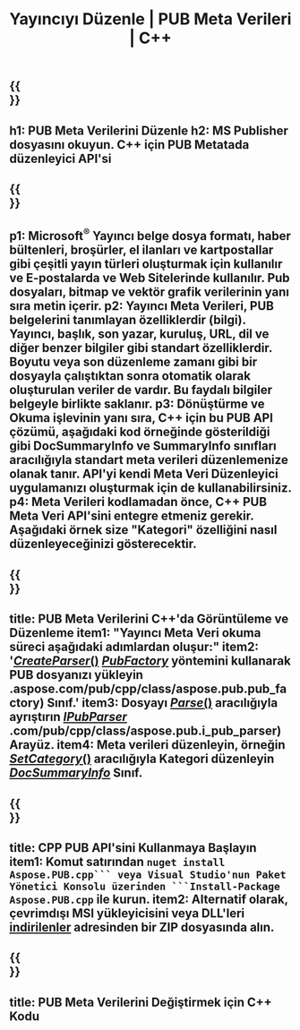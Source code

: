 ﻿---
translation: true
template: /_templates/metadata-cpp.md
title: Yayıncıyı Düzenle | PUB Meta Verileri | C++
description: PUB C++ API Çözümünü kullanarak Yayıncı dosyaları Meta Verilerini okuyun. Şirket içi C++ API, SummaryInfo ve DocSummaryInfo özelliklerine erişmenizi sağlar.
url: /cpp/metadata/pub/
metakeywords: pub meta verilerini düzenle, pub dosyası meta verilerini, yayıncı meta veri düzenleyicisini, pub dosyası meta verilerini oku, pub meta verilerini oku
family: pub
platformtag: cpp
feature: metadata
aliases: /cpp/meta veri/
---

{{<section banner>}}
---
h1: PUB Meta Verilerini Düzenle
h2: MS Publisher dosyasını okuyun. C++ için PUB Metatada düzenleyici API'si
---

{{<section overview>}}
---
p1: Microsoft<sup>®</sup> Yayıncı belge dosya formatı, haber bültenleri, broşürler, el ilanları ve kartpostallar gibi çeşitli yayın türleri oluşturmak için kullanılır ve E-postalarda ve Web Sitelerinde kullanılır. Pub dosyaları, bitmap ve vektör grafik verilerinin yanı sıra metin içerir.
p2: Yayıncı Meta Verileri, PUB belgelerini tanımlayan özelliklerdir (bilgi). Yayıncı, başlık, son yazar, kuruluş, URL, dil ve diğer benzer bilgiler gibi standart özelliklerdir. Boyutu veya son düzenleme zamanı gibi bir dosyayla çalıştıktan sonra otomatik olarak oluşturulan veriler de vardır. Bu faydalı bilgiler belgeyle birlikte saklanır.
p3: Dönüştürme ve Okuma işlevinin yanı sıra, C++ için bu PUB API çözümü, aşağıdaki kod örneğinde gösterildiği gibi DocSummaryInfo ve SummaryInfo sınıfları aracılığıyla standart meta verileri düzenlemenize olanak tanır. API'yi kendi Meta Veri Düzenleyici uygulamanızı oluşturmak için de kullanabilirsiniz.
p4: Meta Verileri kodlamadan önce, C++ PUB Meta Veri API'sini entegre etmeniz gerekir. Aşağıdaki örnek size "Kategori" özelliğini nasıl düzenleyeceğinizi gösterecektir.
---

{{<section feature1>}}
---
title: PUB Meta Verilerini C++'da Görüntüleme ve Düzenleme
item1: "Yayıncı Meta Veri okuma süreci aşağıdaki adımlardan oluşur:"
item2: '[*CreateParser*()](https://reference.aspose.com/pub/cpp/class/aspose.pub.pub_factory#a88c04c4c35d45ee8febc7e1554d03c4b) [*PubFactory*](https://apireference) yöntemini kullanarak PUB dosyanızı yükleyin .aspose.com/pub/cpp/class/aspose.pub.pub_factory) Sınıf.'
item3: Dosyayı [*Parse*()](https://reference.aspose.com/pub/cpp/class/aspose.pub.i_pub_parser#ae9fc7043f382a5b4a7b694f0fe477915) aracılığıyla ayrıştırın [*IPubParser*](https://apireference.aspose) .com/pub/cpp/class/aspose.pub.i_pub_parser) Arayüz.
item4: Meta verileri düzenleyin, örneğin [*SetCategory*()](https://reference.aspose.com/pub/cpp/class/aspose.pub.doc_summary_info#a2e023fe8e8ecd0bf03bb6c9d561f8fec) aracılığıyla Kategori düzenleyin [*DocSummaryInfo*](https://reference.aspose.com/pub/cpp/class/aspose.pub.doc_summary_info) Sınıf.
---

{{<section feature2>}}
---
title: CPP PUB API'sini Kullanmaya Başlayın
item1: Komut satırından ``nuget install Aspose.PUB.cpp``` veya Visual Studio'nun Paket Yönetici Konsolu üzerinden ```Install-Package Aspose.PUB.cpp`` ile kurun.
item2: Alternatif olarak, çevrimdışı MSI yükleyicisini veya DLL'leri [indirilenler](https://releases.aspose.com/pub/cpp) adresinden bir ZIP dosyasında alın.
---

{{<section codeexample>}}
---
title: PUB Meta Verilerini Değiştirmek için C++ Kodu
---
